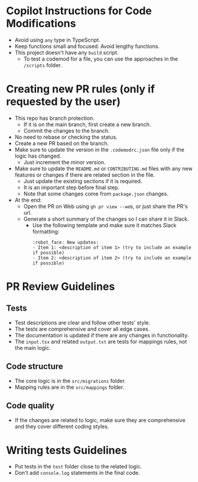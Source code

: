 # Copilot Instructions for Code Modifications
- Avoid using `any` type in TypeScript.
- Keep functions small and focused. Avoid lengthy functions.
- This project doesn't have any `build` script.
  - To test a codemod for a file, you can use the approaches in the `/scripts` folder.

# Creating new PR rules (only if requested by the user)

- This repo has branch protection.
  - If it is on the main branch, first create a new branch.
  - Commit the changes to the branch.
- No need to rebase or checking the status.
- Create a new PR based on the branch.
- Make sure to update the version in the `.codemodrc.json` file only if the logic has changed.
  - Just increment the minor version.
- Make sure to update the `README.md` or `CONTRIBUTING.md` files with any new features or changes if there are related section in the file.
  - Just update the existing sections if it is required.
  - It is an important step before final step.
  - Note that some changes come from `package.json` changes.
- At the end:
  - Open the PR on Web using `gh pr view --web`, or just share the PR's url.
  - Generate a short summary of the changes so I can share it in Slack.
    - Use the following template and make sure it matches Slack formatting:
      ```
      :robot_face: New updates:
      - Item 1: <description of item 1> (try to include an example if possible)
      - Item 2: <description of item 2> (try to include an example if possible)
      ```

# PR Review Guidelines

## Tests

- Test descriptions are clear and follow other tests' style.
- The tests are comprehensive and cover all edge cases.
- The documentation is updated if there are any changes in functionality.
- The `input.tsx` and related `output.txt` are tests for mappings rules, not the main logic.

## Code structure

- The core logic is in the `src/migrations` folder.
- Mapping rules are in the `src/mappings` folder.

## Code quality

- If the changes are related to logic, make sure they are comprehensive and they cover different coding styles.

# Writing tests Guidelines
- Put tests in the `test` folder close to the related logic.
- Don't add `console.log` statements in the final code.